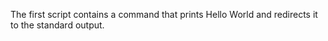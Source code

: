 The first script contains a command that prints Hello World and redirects it to the standard output.

